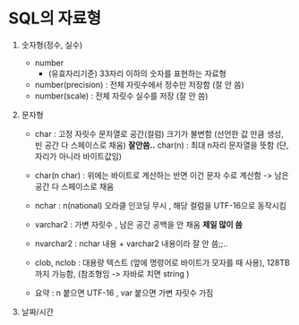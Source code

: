 # SQL의 자료형

1. 숫자형(정수, 실수)
	- number
		- (유효자리기준) 33자리 이하의 숫자를 표현하는 자료형 
	- number(precision) : 전체 자릿수에서 정수만 저장함 (잘 안 씀)
	- number(scale) : 전체 자릿수 실수를 저장 (잘 안 씀)

2. 문자형 
	- char : 고정 자릿수 문자열로 공간(컬럼) 크기가 불변함 (선언한 값 만큼 생성, 빈 공간 다 스페이스로 채움) **잘안씀..**
		char(n) : 최대 n자리 문자열을 뜻함 (단, 자리가 아니라 바이트값임)

	- char(n char) : 위에는 바이트로 계산하는 반면 이건 문자 수로 계산함 -> 남은 공간 다 스페이스로 채움  

	- nchar : n(national) 오라클 인코딩 무시 , 해당 컬럼을 UTF-16으로 동작시킴

	- varchar2 : 가변 자릿수 , 남은 공간 공백을 안 채움 **제일 많이 씀**
	
	- nvarchar2 : nchar 내용 + varchar2 내용이라 잘 안 씀;;..

	- clob, nclob : 대용량 텍스트 (앞에 명령어로 바이트가 모자를 때 사용), 128TB 까지 가능함, (참조형임 -> 자바로 치면 string )

	- 요약 : n 붙으면 UTF-16 , var 붙으면 가변 자릿수 가짐 

3. 날짜/시간